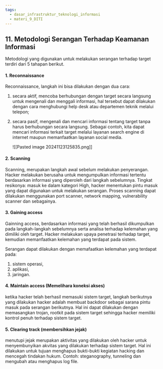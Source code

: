 ```yaml
---
tags:
  - dasar_infrastruktur_teknologi_informasi
  - materi_9_DITI
---
```

## 11. Metodologi Serangan Terhadap Keamanan Informasi

Metodologi yang digunakan untuk melakukan serangan terhadap target terdiri dari 5 tahapan berikut.
#### 1. Reconnaissance
Reconnaissance, langkah ini bisa dilakukan dengan dua cara:

1. ﻿﻿﻿secara aktif, mencoba berhubungan dengan target secara langsung untuk mengenali dan menggali informasi, hal tersebut dapat dilakukan dengan cara menghubungi help desk atau departemen teknik melalui telepon;
2. secara pasif, mengenali dan mencari informasi tentang target tanpa harus berhubungan secara langsung. Sebagai contoh, kita dapat mencari informasi terkait target melalui layanan search engine di internet maupun memanfaatkan layanan social media.
   
   ![[Pasted image 20241123125835.png]]

#### 2. Scanning
Scanning, merupakan langkah awal sebelum melakukan penyerangan. Hacker melakukan berusaha untuk mengumpulkan informasi tertentu berdasarkan informasi yang diperoleh dari langkah sebelumnya. Tingkat resikonya: masuk ke dalam kategori High, hacker menentukan pintu masuk yang dapat digunakan untuk melakukan serangan. Proses scanning dapat dilakukan menggunakan port scanner, network mapping, vulnerability scanner dan sebagainya.

#### 3. ﻿﻿﻿Gaining access
Gainning access, berdasarkan informasi yang telah berhasil dikumpulkan pada langkah-langkah sebelumnya serta analisa terhadap kelemahan yang dimiliki oleh target. Hacker melakukan upaya penetrasi terhadap target, kemudian memanfaatkan kelemahan yang terdapat pada sistem.

Serangan dapat dilakukan dengan memafaatkan kelemahan yang terdapat pada:
1. ﻿﻿﻿sistem operasi,
2. ﻿﻿﻿aplikasi,
3. ﻿﻿﻿jaringan.

#### 4. ﻿﻿﻿Maintain access (Memelihara koneksi akses)
ketika hacker telah berhasil memasuki sistem target, langkah berikutnya yang dilakukan hacker adalah membuat backdoor sebagai sarana pintu masuk pada serangan berikutnya. Hal ini dapat dilakukan dengan memasangkan trojan, rootkit pada sistem target sehingga hacker memiliki kontrol penuh terhadap sistem target.

#### 5. Clearing track (membersihkan jejak)
menutupi jejak merupakan aktivitas yang dilakukan oleh hacker untuk menyembunyikan akvitas yang dilakukan terhadap sistem target. Hal ini dilakukan untuk tujuan menghapus bukti-bukti kegiatan hacking dan mencegah tindakan hukum. Contoh: steganography, tunneling dan mengubah atau menghapus log file.